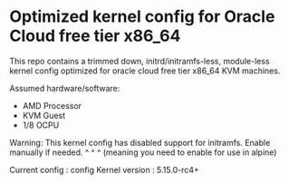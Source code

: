 # Optimized kernel config for Oracle Cloud free tier x86_64

This repo contains a trimmed down, initrd/initramfs-less, module-less kernel config optimized for oracle cloud free tier x86_64 KVM machines.

Assumed hardware/software:
  - AMD Processor
  - KVM Guest
  - 1/8 OCPU
  
Warning: This kernel config has disabled support for initramfs. Enable manually if needed. 
                            ^ ^ ^
        (meaning you need to enable for use in alpine)
        
Current config : config
Kernel version : 5.15.0-rc4+
  
